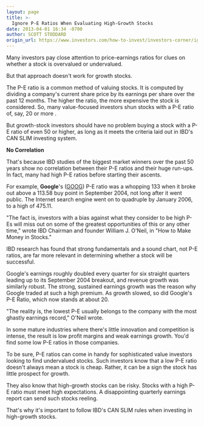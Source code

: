 ```yaml
---
layout: page
title: >-
  Ignore P-E Ratios When Evaluating High-Growth Stocks
date: 2013-04-01 16:34 -0700
author: SCOTT STODDARD
origin_url: https://www.investors.com/how-to-invest/investors-corner/ignore-pe-ratios-in-stock-investing
---
```





Many investors pay close attention to price-earnings ratios for clues on whether a stock is overvalued or undervalued.

  

But that approach doesn't work for growth stocks.

  

The P-E ratio is a common method of valuing stocks. It is computed by dividing a company's current share price by its earnings per share over the past 12 months. The higher the ratio, the more expensive the stock is considered. So, many value-focused investors shun stocks with a P-E ratio of, say, 20 or more .

  

But growth-stock investors should have no problem buying a stock with a P-E ratio of even 50 or higher, as long as it meets the criteria laid out in IBD's CAN SLIM investing system.

  

**No Correlation**

  

That's because IBD studies of the biggest market winners over the past 50 years show no correlation between their P-E ratios and their huge run-ups. In fact, many had high P-E ratios before starting their ascents.

  

For example, **Google**'s ([GOOG](https://research.investors.com/quote.aspx?symbol=GOOG)) P-E ratio was a whopping 133 when it broke out above a 113.58 buy point in September 2004, not long after it went public. The Internet search engine went on to quadruple by January 2006, to a high of 475.11.

  

"The fact is, investors with a bias against what they consider to be high P-Es will miss out on some of the greatest opportunities of this or any other time," wrote IBD Chairman and founder William J. O'Neil, in "How to Make Money in Stocks."

  

IBD research has found that strong fundamentals and a sound chart, not P-E ratios, are far more relevant in determining whether a stock will be successful.

  

Google's earnings roughly doubled every quarter for six straight quarters leading up to its September 2004 breakout, and revenue growth was similarly robust. The strong, sustained earnings growth was the reason why Google traded at such a high premium. As growth slowed, so did Google's P-E Ratio, which now stands at about 20.

  

"The reality is, the lowest P-E usually belongs to the company with the most ghastly earnings record," O'Neil wrote.

  

In some mature industries where there's little innovation and competition is intense, the result is low profit margins and weak earnings growth. You'd find some low P-E ratios in those companies.

  

To be sure, P-E ratios can come in handy for sophisticated value investors looking to find undervalued stocks. Such investors know that a low P-E ratio doesn't always mean a stock is cheap. Rather, it can be a sign the stock has little prospect for growth.

  

They also know that high-growth stocks can be risky. Stocks with a high P-E ratio must meet high expectations. A disappointing quarterly earnings report can send such stocks reeling.

  

That's why it's important to follow IBD's CAN SLIM rules when investing in high-growth stocks.




